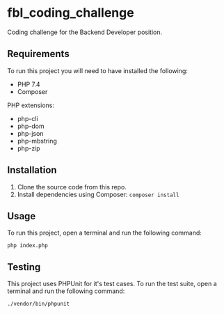 # fbl_coding_challenge
Coding challenge for the Backend Developer position.

## Requirements

To run this project you will need to have installed the following:
- PHP 7.4
- Composer

PHP extensions:
- php-cli
- php-dom
- php-json
- php-mbstring
- php-zip

## Installation

1. Clone the source code from this repo.
2. Install dependencies using Composer: `composer install`

## Usage

To run this project, open a terminal and run the following command:

`php index.php`

## Testing

This project uses PHPUnit for it's test cases. To run the test suite, open a terminal and run the following command:

`./vendor/bin/phpunit`